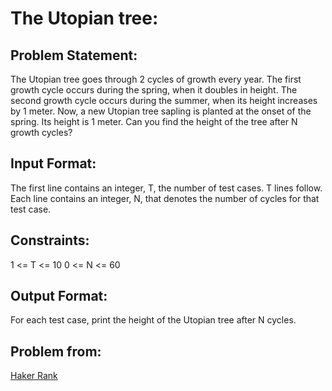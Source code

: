The Utopian tree:
====================

Problem Statement:
-----------------
The Utopian tree goes through 2 cycles of growth every year. The first growth cycle occurs during the spring, when it doubles in height. The second growth cycle occurs during the summer, when its height increases by 1 meter. 
Now, a new Utopian tree sapling is planted at the onset of the spring. Its height is 1 meter. Can you find the height of the tree after N growth cycles?

Input Format:
------------
The first line contains an integer, T, the number of test cases. 
T lines follow. Each line contains an integer, N, that denotes the number of cycles for that test case.

Constraints:
------------
1 <= T <= 10 
0 <= N <= 60

Output Format:
-------------

For each test case, print the height of the Utopian tree after N cycles.

Problem from:
--------------

[Haker Rank](https://www.hackerrank.com/challenges/utopian-tree )

